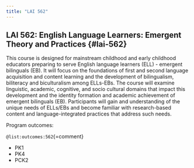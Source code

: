 ```yaml
---
title: "LAI 562"
---
```


## LAI 562: English Language Learners: Emergent Theory and Practices {#lai-562}

This course is designed for mainstream childhood and early childhood educators preparing to serve English language learners (ELL) - emergent bilinguals (EB). It will focus on the foundations of first and second language acquisition and content learning and the development of bilingualism, biliteracy and biculturalism among ELLs-EBs. The course will examine linguistic, academic, cognitive, and socio cultural domains that impact this development and the identity formation and academic achievement of emergent bilinguals (EB). Participants will gain and understanding of the unique needs of ELLs/EBs and become familiar with research-based content and language-integrated practices that address such needs.

Program outcomes:

` @list:outcomes:562 `{=comment}

 - PK1
 - PK4
 - PCK2
